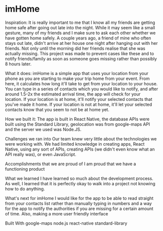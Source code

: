 # imHome
Inspiration:
It is really important to me that I know all my friends are getting home safe after going out late into the night. While it may seem like a small gesture, many of my friends and I make sure to ask each other whether we have gotten home safely. A couple years ago, a friend of mine who often stays out late, didn't arrive at her house one night after hanging out with her friends. Not only until the morning did her friends realise that she was actually missing. This project was made to prevent cases like these and to notify friends/family as soon as someone goes missing rather than possibly 8 hours later.

What it does:
imHome is a simple app that uses your location from your phone as you are starting to make your trip home from your event. From here, it calculates how long it'll take to get from your location to your house. You can type in a series of contacts which you would like to notify, and after around 1.5-2x the estimated arrival time, the app will check for your location. If your location is at home, it'll notify your selected contacts that you've made it home. If your location is not at home, it'll let your selected contacts know that you seem to not be at home yet.

How we built it:
The app is built in React Native, the database APIs were built using the Standard Library, geolocation was from google-maps API and the server we used was Node.JS.

Challenges we ran into
Our team knew very little about the technologies we were working with. We had limited knowledge in creating apps, React Native, using any sort of APIs, creating APIs (we didn't even know what an API really was), or even JavaScript.

Accomplishments that we are proud of
I am proud that we have a functioning product

What we learned
I have learned so much about the development process. As well, I learned that it is perfectly okay to walk into a project not knowing how to do anything.

What's next for imHome
I would like for the app to be able to read straight from your contacts list rather than manually typing in numbers and a way for the app to notify the authorities if you are missing for a certain amount of time. Also, making a more user friendly interface

Built With
google-maps
node.js
react-native
standard-library
